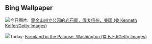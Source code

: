 ## Bing Wallpaper
![](https://www.bing.com/th?id=OHR.RockHouse_ZH-CN7318310409_UHD.jpg&w=1000)今日图片: &nbsp;[霍金山州立公园的岩石屋，俄亥俄州，美国 (© Kenneth Keifer/Getty Images)](https://www.bing.com/th?id=OHR.RockHouse_ZH-CN7318310409_UHD.jpg)
<br><br/>
![](https://www.bing.com/th?id=OHR.PalouseHills_EN-US1737990003_UHD.jpg&w=1000)Today: [Farmland in the Palouse, Washington (© EJ-J/Getty Images)](https://www.bing.com/th?id=OHR.PalouseHills_EN-US1737990003_UHD.jpg)
<br><br/>
